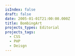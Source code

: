 ```yaml
---
isIndex: false
draft: false
date: 2005-01-01T21:00:00.000Z
title: BombingArt
projects_types: Editorial
projects_tags:
  - CSS
  - PHP
  - Deisgn
---
```

